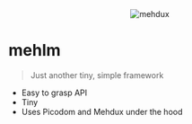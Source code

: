 <div align="center">
  <img src="https://raw.githubusercontent.com/rognstadragnar/rognstadragnar/mehlm/mehlm.jpg" alt="mehdux">
</div>

# mehlm

> Just another tiny, simple framework

* Easy to grasp API
* Tiny
* Uses Picodom and Mehdux under the hood
